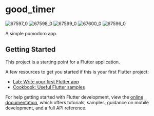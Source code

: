 # good_timer
![67597_0](https://github.com/dajkim76/good_timer/assets/2870331/a88734cc-6179-4c4e-820b-bf8db647cba9)
![67598_0](https://github.com/dajkim76/good_timer/assets/2870331/1e4b53ba-b3b0-4139-a254-61ff17501640)
![67599_0](https://github.com/dajkim76/good_timer/assets/2870331/3deff0ee-5068-409d-b5e4-a7c7eec8cc12)
![67600_0](https://github.com/dajkim76/good_timer/assets/2870331/381c400c-d4b1-4d90-936a-06aca262ef97)
![67596_0](https://github.com/dajkim76/good_timer/assets/2870331/17b62761-23d9-4a3b-b55d-924d6a9065ee)

A simple pomodoro app.

## Getting Started

This project is a starting point for a Flutter application.

A few resources to get you started if this is your first Flutter project:

- [Lab: Write your first Flutter app](https://docs.flutter.dev/get-started/codelab)
- [Cookbook: Useful Flutter samples](https://docs.flutter.dev/cookbook)

For help getting started with Flutter development, view the
[online documentation](https://docs.flutter.dev/), which offers tutorials,
samples, guidance on mobile development, and a full API reference.
